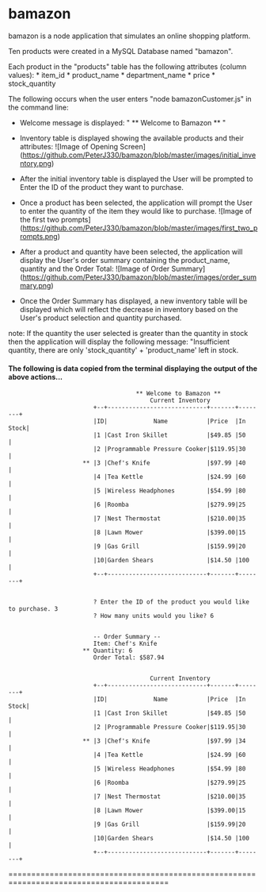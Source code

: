 # bamazon
bamazon is a node application that simulates an online shopping platform.

Ten products were created in a MySQL Database named "bamazon".

Each product in the "products" table has the following attributes (column values):
    * item_id
    * product_name
    * department_name
    * price
    * stock_quantity

The following occurs when the user enters "node bamazonCustomer.js" in the command line:
* Welcome message is displayed: " ** Welcome to Bamazon ** "

* Inventory table is displayed showing the available products and their attributes:
![Image of Opening Screen]
(https://github.com/PeterJ330/bamazon/blob/master/images/initial_inventory.png)
    
* After the initial inventory table is displayed the User will be prompted to Enter the ID of the product
    they want to purchase.
* Once a product has been selected, the application will prompt the User to enter the quantity of the item
    they would like to purchase. 
![Image of the first two prompts]
(https://github.com/PeterJ330/bamazon/blob/master/images/first_two_prompts.png)
    
* After a product and quantity have been selected, the application will display the User's order summary
    containing the product_name, quantity and the Order Total:
![Image of Order Summary]
(https://github.com/PeterJ330/bamazon/blob/master/images/order_summary.png)

* Once the Order Summary has displayed, a new inventory table will be displayed which will reflect the
    decrease in inventory based on the User's product selection and quantity purchased.

note: If the quantity the user selected is greater than the quantity in stock then the application will
    display the following message:
        "Insufficient quantity, there are only 'stock_quantity' + 'product_name' left in stock. 

#### The following is data copied from the terminal displaying the output of the above actions...
                                        ** Welcome to Bamazon **
                                            Current Inventory
                            +--+----------------------------+-------+--------+
                            |ID|             Name           |Price  |In Stock|
                            |1 |Cast Iron Skillet           |$49.85 |50      |
                            |2 |Programmable Pressure Cooker|$119.95|30      |
                         ** |3 |Chef's Knife                |$97.99 |40      | 
                            |4 |Tea Kettle                  |$24.99 |60      |
                            |5 |Wireless Headphones         |$54.99 |80      |
                            |6 |Roomba                      |$279.99|25      |
                            |7 |Nest Thermostat             |$210.00|35      |
                            |8 |Lawn Mower                  |$399.00|15      |
                            |9 |Gas Grill                   |$159.99|20      |
                            |10|Garden Shears               |$14.50 |100     |
                            +--+----------------------------+-------+--------+


                            ? Enter the ID of the product you would like to purchase. 3
                            ? How many units would you like? 6


                            -- Order Summary -- 
                            Item: Chef's Knife
                         ** Quantity: 6
                            Order Total: $587.94


                                            Current Inventory
                            +--+----------------------------+-------+--------+
                            |ID|             Name           |Price  |In Stock|
                            |1 |Cast Iron Skillet           |$49.85 |50      |
                            |2 |Programmable Pressure Cooker|$119.95|30      |
                         ** |3 |Chef's Knife                |$97.99 |34      |
                            |4 |Tea Kettle                  |$24.99 |60      |
                            |5 |Wireless Headphones         |$54.99 |80      |
                            |6 |Roomba                      |$279.99|25      |
                            |7 |Nest Thermostat             |$210.00|35      |
                            |8 |Lawn Mower                  |$399.00|15      |
                            |9 |Gas Grill                   |$159.99|20      |
                            |10|Garden Shears               |$14.50 |100     |
                            +--+----------------------------+-------+--------+
=========================================================================================

                                

